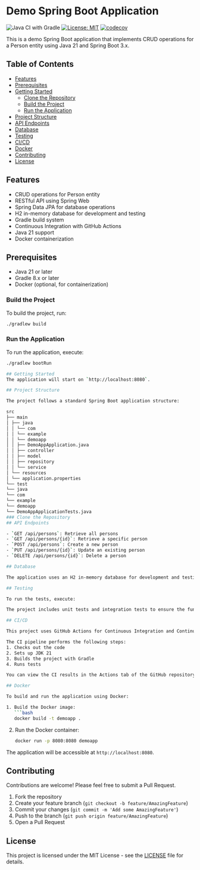 # Demo Spring Boot Application

![Java CI with Gradle](https://github.com/mderouet/DemoApp/workflows/Java%20CI%20with%20Gradle/badge.svg)
[![License: MIT](https://img.shields.io/badge/License-MIT-yellow.svg)](https://opensource.org/licenses/MIT)
[![codecov](https://codecov.io/gh/mderouet/DemoApp/branch/main/graph/badge.svg)](https://codecov.io/gh/mderouet/DemoApp)

This is a demo Spring Boot application that implements CRUD operations for a Person entity using Java 21 and Spring Boot 3.x.

## Table of Contents

- [Features](#features)
- [Prerequisites](#prerequisites)
- [Getting Started](#getting-started)
  - [Clone the Repository](#clone-the-repository)
  - [Build the Project](#build-the-project)
  - [Run the Application](#run-the-application)
- [Project Structure](#project-structure)
- [API Endpoints](#api-endpoints)
- [Database](#database)
- [Testing](#testing)
- [CI/CD](#cicd)
- [Docker](#docker)
- [Contributing](#contributing)
- [License](#license)

## Features

- CRUD operations for Person entity
- RESTful API using Spring Web
- Spring Data JPA for database operations
- H2 in-memory database for development and testing
- Gradle build system
- Continuous Integration with GitHub Actions
- Java 21 support
- Docker containerization

## Prerequisites

- Java 21 or later
- Gradle 8.x or later
- Docker (optional, for containerization)



### Build the Project

To build the project, run:
```bash
./gradlew build
```

### Run the Application

To run the application, execute:
```bash
./gradlew bootRun

## Getting Started
The application will start on `http://localhost:8080`.

## Project Structure

The project follows a standard Spring Boot application structure:

src
├── main
│ ├── java
│ │ └── com
│ │ └── example
│ │ └── demoapp
│ │ ├── DemoAppApplication.java
│ │ ├── controller
│ │ ├── model
│ │ ├── repository
│ │ └── service
│ └── resources
│ └── application.properties
└── test
└── java
└── com
└── example
└── demoapp
└── DemoAppApplicationTests.java
### Clone the Repository
## API Endpoints

- `GET /api/persons`: Retrieve all persons
- `GET /api/persons/{id}`: Retrieve a specific person
- `POST /api/persons`: Create a new person
- `PUT /api/persons/{id}`: Update an existing person
- `DELETE /api/persons/{id}`: Delete a person

## Database

The application uses an H2 in-memory database for development and testing purposes. The database is automatically configured by Spring Boot.

## Testing

To run the tests, execute:

The project includes unit tests and integration tests to ensure the functionality of the application.

## CI/CD

This project uses GitHub Actions for Continuous Integration and Continuous Deployment. The workflow is defined in `.github/workflows/gradle.yml`.

The CI pipeline performs the following steps:
1. Checks out the code
2. Sets up JDK 21
3. Builds the project with Gradle
4. Runs tests

You can view the CI results in the Actions tab of the GitHub repository.

## Docker

To build and run the application using Docker:

1. Build the Docker image:
   ```bash
   docker build -t demoapp .
   ```

2. Run the Docker container:
   ```bash
   docker run -p 8080:8080 demoapp
   ```

The application will be accessible at `http://localhost:8080`.

## Contributing

Contributions are welcome! Please feel free to submit a Pull Request.

1. Fork the repository
2. Create your feature branch (`git checkout -b feature/AmazingFeature`)
3. Commit your changes (`git commit -m 'Add some AmazingFeature'`)
4. Push to the branch (`git push origin feature/AmazingFeature`)
5. Open a Pull Request

## License

This project is licensed under the MIT License - see the [LICENSE](LICENSE) file for details.
